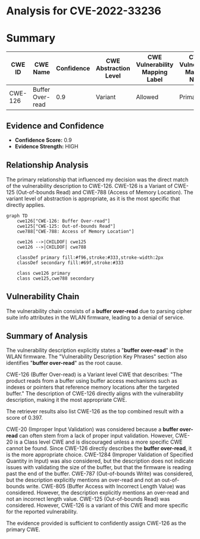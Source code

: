 # Analysis for CVE-2022-33236

# Summary
| CWE ID    | CWE Name                      | Confidence | CWE Abstraction Level | CWE Vulnerability Mapping Label | CWE-Vulnerability Mapping Notes |
| --------- | ----------------------------- | ---------- | ----------------------- | ------------------------------- | ------------------------------- |
| CWE-126   | Buffer Over-read              | 0.9        | Variant                | Allowed                         | Primary CWE                     |

## Evidence and Confidence

*   **Confidence Score:** 0.9
*   **Evidence Strength:** HIGH

## Relationship Analysis
The primary relationship that influenced my decision was the direct match of the vulnerability description to CWE-126. CWE-126 is a Variant of CWE-125 (Out-of-bounds Read) and CWE-788 (Access of Memory Location). The variant level of abstraction is appropriate, as it is the most specific that directly applies.

```mermaid
graph TD
    cwe126["CWE-126: Buffer Over-read"]
    cwe125["CWE-125: Out-of-bounds Read"]
    cwe788["CWE-788: Access of Memory Location"]

    cwe126 -->|CHILDOF| cwe125
    cwe126 -->|CHILDOF| cwe788

    classDef primary fill:#f96,stroke:#333,stroke-width:2px
    classDef secondary fill:#69f,stroke:#333
    
    class cwe126 primary
    class cwe125,cwe788 secondary
```

## Vulnerability Chain
The vulnerability chain consists of a **buffer over-read** due to parsing cipher suite info attributes in the WLAN firmware, leading to a denial of service.

## Summary of Analysis
The vulnerability description explicitly states a "**buffer over-read**" in the WLAN firmware. The "Vulnerability Description Key Phrases" section also identifies "**buffer over-read**" as the root cause.

CWE-126 (Buffer Over-read) is a Variant level CWE that describes: "The product reads from a buffer using buffer access mechanisms such as indexes or pointers that reference memory locations after the targeted buffer." The description of CWE-126 directly aligns with the vulnerability description, making it the most appropriate CWE.

The retriever results also list CWE-126 as the top combined result with a score of 0.397.

CWE-20 (Improper Input Validation) was considered because a **buffer over-read** can often stem from a lack of proper input validation. However, CWE-20 is a Class level CWE and is discouraged unless a more specific CWE cannot be found. Since CWE-126 directly describes the **buffer over-read**, it is the more appropriate choice.
CWE-1284 (Improper Validation of Specified Quantity in Input) was also considered, but the description does not indicate issues with validating the size of the buffer, but that the firmware is reading past the end of the buffer.
CWE-787 (Out-of-bounds Write) was considered, but the description explicitly mentions an over-read and not an out-of-bounds write.
CWE-805 (Buffer Access with Incorrect Length Value) was considered. However, the description explicitly mentions an over-read and not an incorrect length value.
CWE-125 (Out-of-bounds Read) was considered. However, CWE-126 is a variant of this CWE and more specific for the reported vulnerability.

The evidence provided is sufficient to confidently assign CWE-126 as the primary CWE.
